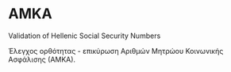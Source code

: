 # AMKA

Validation of Hellenic Social Security Numbers

Έλεγχος ορθότητας - επικύρωση Αριθμών Μητρώου Κοινωνικής Ασφάλισης (ΑΜΚΑ).

